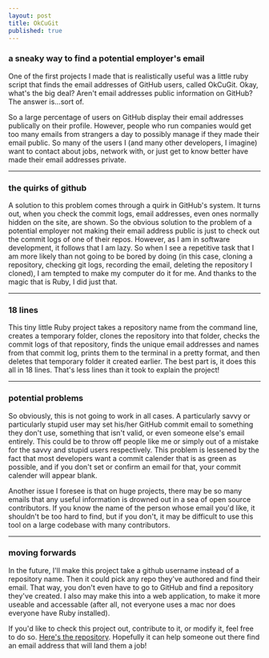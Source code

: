 ```yaml
---
layout: post
title: OkCuGit
published: true
---
```


<h3>a sneaky way to find a potential employer's email</h3>

One of the first projects I made that is realistically useful was a little ruby script that finds the email addresses of GitHub users, called OkCuGit. Okay, what's the big deal? Aren't email addresses public information on GitHub? The answer is...sort of.

So a large percentage of users on GitHub display their email addresses publically on their profile. However, people who run companies would get too many emails from strangers a day to possibly manage if they made their email public. So many of the users I (and many other developers, I imagine) want to contact about jobs, network with, or just get to know better have made their email addresses private.

____________________________________________________________________________________
<h3>the quirks of github</h3>
A solution to this problem comes through a quirk in GitHub's system. It turns out, when you check the commit logs, email addresses, even ones normally hidden on the site, are shown. So the obvious solution to the problem of a potential employer not making their email address public is just to check out the commit logs of one of their repos. However, as I am in software development, it follows that I am lazy. So when I see a repetitive task that I am more likely than not going to be bored by doing (in this case, cloning a repository, checking git logs, recording the email, deleting the repository I cloned), I am tempted to make my computer do it for me. And thanks to the magic that is Ruby, I did just that.

____________________________________________________________________________________
<h3>18 lines</h3>
This tiny little Ruby project takes a repository name from the command line, creates a temporary folder, clones the repository into that folder, checks the commit logs of that repository, finds the unique email addresses and names from that commit log, prints them to the terminal in a pretty format, and then deletes that temporary folder it created earlier. The best part is, it does this all in 18 lines. That's less lines than it took to explain the project!

____________________________________________________________________________________
<h3>potential problems</h3>
So obviously, this is not going to work in all cases. A particularly savvy or particularly stupid user may set his/her GitHub commit email to something they don't use, something that isn't valid, or even someone else's email entirely. This could be to throw off people like me or simply out of a mistake for the savvy and stupid users respectively. This problem is lessened by the fact that most developers want a commit calender that is as green as possible, and if you don't set or confirm an email for that, your commit calender will appear blank.

Another issue I foresee is that on huge projects, there may be so many emails that any useful information is drowned out in a sea of open source contributors. If you know the name of the person whose email you'd like, it shouldn't be too hard to find, but if you don't, it may be difficult to use this tool on a large codebase with many contributors.

____________________________________________________________________________________
<h3>moving forwards</h3>
In the future, I'll make this project take a github username instead of a repository name. Then it could pick any repo they've authored and find their email. That way, you don't even have to go to GitHub and find a repository they've created. I also may make this into a web application, to make it more useable and accessable (after all, not everyone uses a mac nor does everyone have Ruby installed).

If you'd like to check this project out, contribute to it, or modify it, feel free to do so. <a href="https://github.com/kravinskylev/email_finder">Here's the repository<a/>. Hopefully it can help someone out there find an email address that will land them a job!
